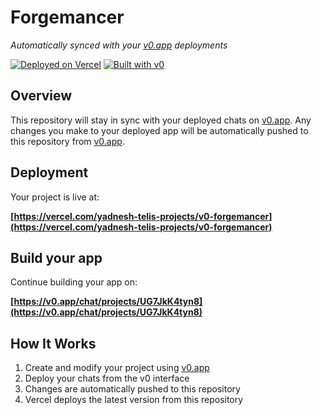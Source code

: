 # Forgemancer

*Automatically synced with your [v0.app](https://v0.app) deployments*

[![Deployed on Vercel](https://img.shields.io/badge/Deployed%20on-Vercel-black?style=for-the-badge&logo=vercel)](https://vercel.com/yadnesh-telis-projects/v0-forgemancer)
[![Built with v0](https://img.shields.io/badge/Built%20with-v0.app-black?style=for-the-badge)](https://v0.app/chat/projects/UG7JkK4tyn8)

## Overview

This repository will stay in sync with your deployed chats on [v0.app](https://v0.app).
Any changes you make to your deployed app will be automatically pushed to this repository from [v0.app](https://v0.app).

## Deployment

Your project is live at:

**[https://vercel.com/yadnesh-telis-projects/v0-forgemancer](https://vercel.com/yadnesh-telis-projects/v0-forgemancer)**

## Build your app

Continue building your app on:

**[https://v0.app/chat/projects/UG7JkK4tyn8](https://v0.app/chat/projects/UG7JkK4tyn8)**

## How It Works

1. Create and modify your project using [v0.app](https://v0.app)
2. Deploy your chats from the v0 interface
3. Changes are automatically pushed to this repository
4. Vercel deploys the latest version from this repository
